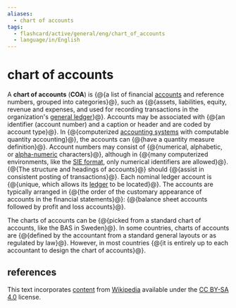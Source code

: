 ```yaml
---
aliases:
  - chart of accounts
tags:
  - flashcard/active/general/eng/chart_of_accounts
  - language/in/English
---
```


# chart of accounts

A __chart of accounts__ (__COA__) is {@{a list of financial [accounts](account%20(bookkeeping).md) and reference numbers, grouped into categories}@}, such as {@{assets, liabilities, equity, revenue and expenses, and used for recording transactions in the organization's [general ledger](general%20ledger.md)}@}. Accounts may be associated with {@{an identifier (account number) and a caption or header and are coded by account type}@}. In {@{computerized [accounting systems](accounting%20software.md) with computable quantity accounting}@}, the accounts can {@{have a quantity measure definition}@}. Account numbers may consist of {@{numerical, alphabetic, or [alpha-numeric](alphanumericals.md) characters}@}, although in {@{many computerized environments, like the [SIE format](SIE%20(file%20format).md), only numerical identifiers are allowed}@}. {@{The structure and headings of accounts}@} should {@{assist in consistent posting of transactions}@}. Each nominal ledger account is {@{unique, which allows its [ledger](ledger.md) to be located}@}. The accounts are typically arranged in {@{the order of the customary appearance of accounts in the financial statements}@}: {@{balance sheet accounts followed by profit and loss accounts}@}. <!--SR:!2025-09-11,274,330!2025-10-15,261,270!2025-09-12,275,330!2025-09-19,281,330!2025-10-03,290,330!2025-07-16,211,310!2026-04-06,386,290!2027-05-17,741,330!2025-07-17,229,330!2025-06-28,213,330!2025-07-13,208,310!2027-05-28,751,330-->

The charts of accounts can be {@{picked from a standard chart of accounts, like the BAS in Sweden}@}. In some countries, charts of accounts are {@{defined by the accountant from a standard general layouts or as regulated by law}@}. However, in most countries {@{it is entirely up to each accountant to design the chart of accounts}@}. <!--SR:!2025-09-25,286,330!2027-09-23,824,330!2027-04-27,721,330-->

## references

This text incorporates [content](https://en.wikipedia.org/wiki/chart_of_accounts) from [Wikipedia](Wikipedia.md) available under the [CC BY-SA 4.0](https://creativecommons.org/licenses/by-sa/4.0/) license.
